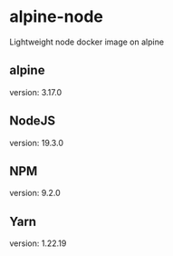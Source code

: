 # alpine-node
Lightweight node docker image on alpine

## alpine
version: 3.17.0

## NodeJS
version: 19.3.0

## NPM
version: 9.2.0

## Yarn
version: 1.22.19
